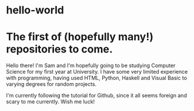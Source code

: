 # hello-world
# The first of (hopefully many!) repositories to come.

Hello there! I'm Sam and I'm hopefully going to be studying Computer Science for my first year at University.
I have some very limited experience with programming, having used HTML, Python, Haskell and Visual Basic to varying degrees for random projects.

I'm currently following the tutorial for Github, since it all seems foreign and scary to me currently. Wish me luck!
